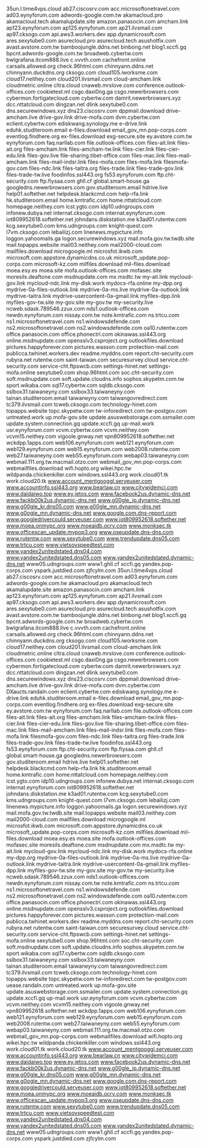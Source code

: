 35un.l.time4vps.cloud
ab27.ciscosrv.com
acc.microsoftonetravel.com
ad03.eynyforum.com
adwords-google.com.tw
akamacloud.pro
akamacloud.tech
akamalupdate.site
amazon.panasocin.com
amcham.link
ap123.eynyforum.com
ap125.eynyforum.com
ap21.ilvsmail.com
ap97.cksogo.com
api.aws3.workers.dev
app.dynamicrosoft.com
ares.sexytube0.com
asurecloud.pro
asurecloud.tech
asushotfix.com
avast.avstore.com.tw
bamboojungle.ddns.net
binbong.net
blog1.xccfi.gq
bpcnt.adwords-google.com.tw
broadweb.cybertw.com
bwlgrafana.itcom888.live
c.vvvth.com
cachefront.online
carsails.allowed.org
check.96html.com
chinnyann.ddns.net
chinnyann.duckdns.org
cksogo.com
cloud105.iworksme.com
cloud17.neithey.com
cloud201.ilvsmail.com
cloud-amcham.link
cloudmetric.online
cltra.cloud
cnaweb.mrslove.com
conference.outlook-offices.com
cookietest.ml
csgo.daxi0ng.ga
csgo.newerbrowsers.com
cybermon.fortigatecloud.com
cybertw.com
damrit.newerbrowsers.xyz
dcc.nttatcloud.com
dingzan.net
dlink.sexytube0.com
dns.securewindows.xyz
dns23.ciscosrv.com
dppmail.download
drive-amcham.live
drive-gov.link
drive-mofa.com
dvm.cybertw.com
eclient.cybertw.com
ediskwang.synology.me
e-drive.link
eduhk.studiteroom.email
e-files.download
email_gov_mn.pop-corps.com
eventlog.findhere.org
ex-files.download
exg-secure.site
ey.avstore.com.tw
eynyforum.com
faq.narllab.com
file.outlook-offices.com
files-ait.link
files-ait.org
files-amcham.link
files-amcham-tw.link
files-cier.link
files-cier-edu.link
files-gov.live
file-sharing.tibet-office.com
files-mac.link
files-mail-amcham.link
files-mail-indsr.link
files-mofa.com
files-mofa.link
filesmofa-gov.com
files-ndc.link
files-taitra.org
files-trade.link
files-trade-gov.link
files-trade-tw.live
foodinfos.ssl443.org
fs53.eynyforum.com
ftp.cht-security.com
ftp.fiysaa.com
ghll.cf
global.smart-house.ga
googledns.newerbrowsers.com
gov.studiteroom.email
hdrive.live
help01.softether.net
helpdesk.blackcmd.com
help-rfa.link
hk.studiteroom.email
home.kmtrafic.com
home.nttatcloud.com
homepage.neithey.com
icst.ygto.com
idp10.udngroups.com
infonew.dubya.net
internat.cksogo.com
internat.eynyforum.com
iot809952618.softether.net
johndans.diskstation.me
k3ad01.rutentw.com
kcg.sexytube0.com
kms.udngroups.com
knight-quest.com
l7vm.cksogo.com
lebailizj.com
linenews.mypicture.info
loggon.yahoomails.ga
logon.securewindows.xyz
mail.mofa.gov.tw.twdb.site
mail.topapps.website
mail03.neithey.com
mail2000-cloud.com
mailfiles.download
microgoogle.ml
microsfot.ikwb.com
microsoft.com.appstore.dynamicdns.co.uk
microsoft_update.pop-corps.com
microsoft-kz.com
milfiles.download
mil-files.download
moea.esy.es
moea.site
mofa.outlook-offices.com
mofasec.site
moresils.deaftone.com
msdnupdate.com
mx.msdtc.tw
my-ait.link
mycloud-gov.link
mycloud-ndc.link
my-disk.work
mydocs-rfa.online
my-dpp.org
mydrive-0a-files-outlook.link
mydrive-0a-ms.live
mydrive-0a-outlook.link
mydrive-taitra.link
mydrive-usercontent-0a-gmail.link
myfiles-dpp.link
myfiles-gov-tw.site
my-gov.site
my-gov.tw
my-security.live
ncweb.sdask.789546.zzux.com
nds1.outlook-offices.com
newdn.eynyforum.com
nissay.com.tw
note.kmtrafic.com
ns.trtcu.com
ns1.microsoftonetravel.com
ns1.windowsdefende.com
ns2.microsoftonetravel.com
ns2.windowsdefende.com
oa10.rutentw.com
office.panasocin.com
office.phonectrl.com
okinawas.ssl443.org
online.msdnupdate.com
opensslv3.csproject.org
outlookfiles.download
pictures.happyforever.com
pictures.wasson.com
protection-mail.com
publicca.twhinet.workers.dev
readme.myddns.com
report.cht-security.com
rubyra.net
rutentw.com
saint-taiwan.com
securesurvey.cloud
service.cht-security.com
service-cht.ftpswcb.com
settings-hinet.net
settings-mofa.online
sexytube0.com
shop.96html.com
soc.cht-security.com
soft.msdnupdate.com
soft.update.cloudns.info
sophos.skypetm.com.tw
sport.wikaba.com
sql17.cybertw.com
sqldb.cksogo.com
sslbox31.taiwaneyny.com
sslbox33.taiwaneyny.com
tainan.studiteroom.email
taiwaneyny.com
taiwangovredirect.com
tc379.ilvsmail.com
tcweb.cksogo.com
technology-hinet.com
topapps.website
topc.skypetw.com
tw-inforedirect.com
tw-postgov.com
untreated.work
up.mofa-gov.site
update.asuswebstorage.com.ssmailer.com
update.system.connection.gq
update.xccfi.gq
up-mail.work
usr.eynyforum.com
vcvm.cybertw.com
vcvm.neithey.com
vcvm15.neithey.com
vigoole.gnway.net
vpn809952618.softether.net
wckdpp.1apps.com
web106.eynyforum.com
web121.eynyforum.com
web129.eynyforum.com
web15.eynyforum.com
web2008.rutentw.com
web27.taiwaneyny.com
web55.eynyforum.com
webap03.taiwaneyny.com
webmail.111.org.tw.macmail.otzo.com
webmail_gov_mn.pop-corps.com
webmailfiles.download
wifi.hopto.org
wikei.hpc.tw
wildpanda.chickenkiller.com
windows.ssl443.org
work.cloud01.tk
work.cloud20.tk
www.account_mentgooggl.serveuser.com
www.accountinfo.ssl443.org
www.bearlaw.cn
www.citywidemci.com
www.daidaiwo.top
www.ey.jetos.com
www.facebook2us.dynamic-dns.net
www.fackb00k2us.dynamic-dns.net
www.g00gle_jp.dynamic-dns.net
www.g00gle_kr.dns05.com
www.g00gle_mn.dynamic-dns.net
www.g0ogle_mn.dynamic-dns.net
www.google.com.dns-report.com
www.googledrivercould.serveuser.com
www.iot809952618.softether.net
www.moea.onmypc.org
www.moeaidb.ocry.com
www.monksec.tk
www.officescan_update.mypop3.org
www.oseupdate.dns-dns.com
www.rutentw.com
www.sexytube0.com
www.trendupdate.dns05.com
www.trtcu.com
www.vietsovspeedtest.com
www.yandex2unitedstated.dns04.com
www.yandex2unitedstated.dns05.com
www.yandex2unitedstated.dynamic-dns.net
www05.udngroups.com
www1.ghll.cf
xccfi.gq
yandex.pop-corps.com
yspark.justdied.com
zjfcylm.com
35un.l.time4vps.cloud
ab27.ciscosrv.com
acc.microsoftonetravel.com
ad03.eynyforum.com
adwords-google.com.tw
akamacloud.pro
akamacloud.tech
akamalupdate.site
amazon.panasocin.com
amcham.link
ap123.eynyforum.com
ap125.eynyforum.com
ap21.ilvsmail.com
ap97.cksogo.com
api.aws3.workers.dev
app.dynamicrosoft.com
ares.sexytube0.com
asurecloud.pro
asurecloud.tech
asushotfix.com
avast.avstore.com.tw
bamboojungle.ddns.net
binbong.net
blog1.xccfi.gq
bpcnt.adwords-google.com.tw
broadweb.cybertw.com
bwlgrafana.itcom888.live
c.vvvth.com
cachefront.online
carsails.allowed.org
check.96html.com
chinnyann.ddns.net
chinnyann.duckdns.org
cksogo.com
cloud105.iworksme.com
cloud17.neithey.com
cloud201.ilvsmail.com
cloud-amcham.link
cloudmetric.online
cltra.cloud
cnaweb.mrslove.com
conference.outlook-offices.com
cookietest.ml
csgo.daxi0ng.ga
csgo.newerbrowsers.com
cybermon.fortigatecloud.com
cybertw.com
damrit.newerbrowsers.xyz
dcc.nttatcloud.com
dingzan.net
dlink.sexytube0.com
dns.securewindows.xyz
dns23.ciscosrv.com
dppmail.download
drive-amcham.live
drive-gov.link
drive-mofa.com
dvm.cybertw.com
DXaucts.randaln.com
eclient.cybertw.com
ediskwang.synology.me
e-drive.link
eduhk.studiteroom.email
e-files.download
email_gov_mn.pop-corps.com
eventlog.findhere.org
ex-files.download
exg-secure.site
ey.avstore.com.tw
eynyforum.com
faq.narllab.com
file.outlook-offices.com
files-ait.link
files-ait.org
files-amcham.link
files-amcham-tw.link
files-cier.link
files-cier-edu.link
files-gov.live
file-sharing.tibet-office.com
files-mac.link
files-mail-amcham.link
files-mail-indsr.link
files-mofa.com
files-mofa.link
filesmofa-gov.com
files-ndc.link
files-taitra.org
files-trade.link
files-trade-gov.link
files-trade-tw.live
foodinfos.ssl443.org
fs53.eynyforum.com
ftp.cht-security.com
ftp.fiysaa.com
ghll.cf
global.smart-house.ga
googledns.newerbrowsers.com
gov.studiteroom.email
hdrive.live
help01.softether.net
helpdesk.blackcmd.com
help-rfa.link
hk.studiteroom.email
home.kmtrafic.com
home.nttatcloud.com
homepage.neithey.com
icst.ygto.com
idp10.udngroups.com
infonew.dubya.net
internat.cksogo.com
internat.eynyforum.com
iot809952618.softether.net
johndans.diskstation.me
k3ad01.rutentw.com
kcg.sexytube0.com
kms.udngroups.com
knight-quest.com
l7vm.cksogo.com
lebailizj.com
linenews.mypicture.info
loggon.yahoomails.ga
logon.securewindows.xyz
mail.mofa.gov.tw.twdb.site
mail.topapps.website
mail03.neithey.com
mail2000-cloud.com
mailfiles.download
microgoogle.ml
microsfot.ikwb.com
microsoft.com.appstore.dynamicdns.co.uk
microsoft_update.pop-corps.com
microsoft-kz.com
milfiles.download
mil-files.download
moea.esy.es
moea.site
mofa.outlook-offices.com
mofasec.site
moresils.deaftone.com
msdnupdate.com
mx.msdtc.tw
my-ait.link
mycloud-gov.link
mycloud-ndc.link
my-disk.work
mydocs-rfa.online
my-dpp.org
mydrive-0a-files-outlook.link
mydrive-0a-ms.live
mydrive-0a-outlook.link
mydrive-taitra.link
mydrive-usercontent-0a-gmail.link
myfiles-dpp.link
myfiles-gov-tw.site
my-gov.site
my-gov.tw
my-security.live
ncweb.sdask.789546.zzux.com
nds1.outlook-offices.com
newdn.eynyforum.com
nissay.com.tw
note.kmtrafic.com
ns.trtcu.com
ns1.microsoftonetravel.com
ns1.windowsdefende.com
ns2.microsoftonetravel.com
ns2.windowsdefende.com
oa10.rutentw.com
office.panasocin.com
office.phonectrl.com
okinawas.ssl443.org
online.msdnupdate.com
opensslv3.csproject.org
outlookfiles.download
pictures.happyforever.com
pictures.wasson.com
protection-mail.com
publicca.twhinet.workers.dev
readme.myddns.com
report.cht-security.com
rubyra.net
rutentw.com
saint-taiwan.com
securesurvey.cloud
service.cht-security.com
service-cht.ftpswcb.com
settings-hinet.net
settings-mofa.online
sexytube0.com
shop.96html.com
soc.cht-security.com
soft.msdnupdate.com
soft.update.cloudns.info
sophos.skypetm.com.tw
sport.wikaba.com
sql17.cybertw.com
sqldb.cksogo.com
sslbox31.taiwaneyny.com
sslbox33.taiwaneyny.com
tainan.studiteroom.email
taiwaneyny.com
taiwangovredirect.com
tc379.ilvsmail.com
tcweb.cksogo.com
technology-hinet.com
topapps.website
topc.skypetw.com
tw-inforedirect.com
tw-postgov.com
uease.randaln.com
untreated.work
up.mofa-gov.site
update.asuswebstorage.com.ssmailer.com
update.system.connection.gq
update.xccfi.gq
up-mail.work
usr.eynyforum.com
vcvm.cybertw.com
vcvm.neithey.com
vcvm15.neithey.com
vigoole.gnway.net
vpn809952618.softether.net
wckdpp.1apps.com
web106.eynyforum.com
web121.eynyforum.com
web129.eynyforum.com
web15.eynyforum.com
web2008.rutentw.com
web27.taiwaneyny.com
web55.eynyforum.com
webap03.taiwaneyny.com
webmail.111.org.tw.macmail.otzo.com
webmail_gov_mn.pop-corps.com
webmailfiles.download
wifi.hopto.org
wikei.hpc.tw
wildpanda.chickenkiller.com
windows.ssl443.org
work.cloud01.tk
work.cloud20.tk
www.account_mentgooggl.serveuser.com
www.accountinfo.ssl443.org
www.bearlaw.cn
www.citywidemci.com
www.daidaiwo.top
www.ey.jetos.com
www.facebook2us.dynamic-dns.net
www.fackb00k2us.dynamic-dns.net
www.g00gle_jp.dynamic-dns.net
www.g00gle_kr.dns05.com
www.g00gle_mn.dynamic-dns.net
www.g0ogle_mn.dynamic-dns.net
www.google.com.dns-report.com
www.googledrivercould.serveuser.com
www.iot809952618.softether.net
www.moea.onmypc.org
www.moeaidb.ocry.com
www.monksec.tk
www.officescan_update.mypop3.org
www.oseupdate.dns-dns.com
www.rutentw.com
www.sexytube0.com
www.trendupdate.dns05.com
www.trtcu.com
www.vietsovspeedtest.com
www.yandex2unitedstated.dns04.com
www.yandex2unitedstated.dns05.com
www.yandex2unitedstated.dynamic-dns.net
www05.udngroups.com
www1.ghll.cf
xccfi.gq
yandex.pop-corps.com
yspark.justdied.com
zjfcylm.com
